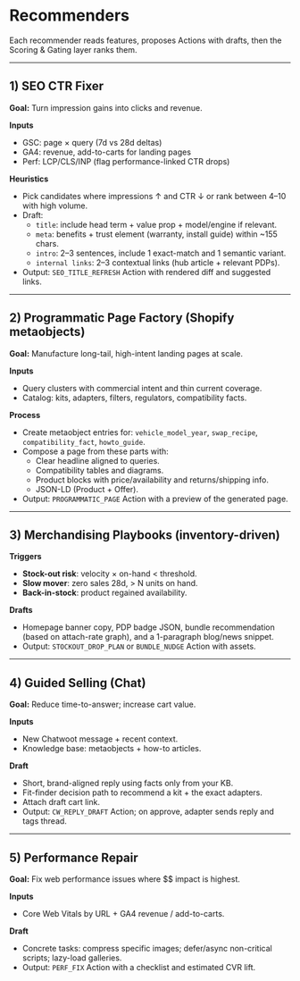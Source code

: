 # Recommenders

Each recommender reads features, proposes Actions with drafts, then the Scoring & Gating layer ranks them.

---

## 1) SEO CTR Fixer
**Goal:** Turn impression gains into clicks and revenue.

**Inputs**
- GSC: page × query (7d vs 28d deltas)
- GA4: revenue, add-to-carts for landing pages
- Perf: LCP/CLS/INP (flag performance-linked CTR drops)

**Heuristics**
- Pick candidates where impressions ↑ and CTR ↓ or rank between 4–10 with high volume.
- Draft:
  - `title`: include head term + value prop + model/engine if relevant.
  - `meta`: benefits + trust element (warranty, install guide) within ~155 chars.
  - `intro`: 2–3 sentences, include 1 exact-match and 1 semantic variant.
  - `internal links`: 2–3 contextual links (hub article + relevant PDPs).
- Output: `SEO_TITLE_REFRESH` Action with rendered diff and suggested links.

---

## 2) Programmatic Page Factory (Shopify metaobjects)
**Goal:** Manufacture long-tail, high-intent landing pages at scale.

**Inputs**
- Query clusters with commercial intent and thin current coverage.
- Catalog: kits, adapters, filters, regulators, compatibility facts.

**Process**
- Create metaobject entries for: `vehicle_model_year`, `swap_recipe`, `compatibility_fact`, `howto_guide`.
- Compose a page from these parts with:
  - Clear headline aligned to queries.
  - Compatibility tables and diagrams.
  - Product blocks with price/availability and returns/shipping info.
  - JSON-LD (Product + Offer).
- Output: `PROGRAMMATIC_PAGE` Action with a preview of the generated page.

---

## 3) Merchandising Playbooks (inventory-driven)
**Triggers**
- **Stock-out risk**: velocity × on-hand < threshold.
- **Slow mover**: zero sales 28d, > N units on hand.
- **Back-in-stock**: product regained availability.

**Drafts**
- Homepage banner copy, PDP badge JSON, bundle recommendation (based on attach-rate graph), and a 1-paragraph blog/news snippet.
- Output: `STOCKOUT_DROP_PLAN` or `BUNDLE_NUDGE` Action with assets.

---

## 4) Guided Selling (Chat)
**Goal:** Reduce time-to-answer; increase cart value.

**Inputs**
- New Chatwoot message + recent context.
- Knowledge base: metaobjects + how-to articles.

**Draft**
- Short, brand-aligned reply using facts only from your KB.
- Fit-finder decision path to recommend a kit + the exact adapters.
- Attach draft cart link.
- Output: `CW_REPLY_DRAFT` Action; on approve, adapter sends reply and tags thread.

---

## 5) Performance Repair
**Goal:** Fix web performance issues where $$ impact is highest.

**Inputs**
- Core Web Vitals by URL + GA4 revenue / add-to-carts.

**Draft**
- Concrete tasks: compress specific images; defer/async non-critical scripts; lazy-load galleries.
- Output: `PERF_FIX` Action with a checklist and estimated CVR lift.
